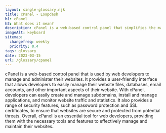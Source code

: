 ```yaml
--- 
layout: single-glossary.njk
title: cPanel - Loopdash
h1: cPanel
h2: What does it mean?
description: cPanel is a web-based control panel that simplifies the management of a WordPress website by providing easy access to server settings, file management, and database administration.
imageAlt: keyboard
sitemap:
  changefreq: weekly
  priority: 0.4
tags: glossary
date: 2023-03-15
url: /glossary/cpanel
---
```


cPanel is a web-based control panel that is used by web developers to manage and administer their websites. It provides a user-friendly interface that allows developers to easily manage their website files, databases, email accounts, and other important aspects of their website. With cPanel, developers can easily create and manage subdomains, install and manage applications, and monitor website traffic and statistics. It also provides a range of security features, such as password protection and SSL certificates, to ensure that websites are secure and protected from potential threats. Overall, cPanel is an essential tool for web developers, providing them with the necessary tools and features to effectively manage and maintain their websites.

